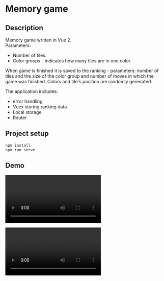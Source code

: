 # Memory game

## Description
Memory game written in Vue 2.  
Parameters:
* Number of tiles.
* Color groups - indicates how many tiles are in one color. 

When game is finished it is saved to the ranking - parameters: number of tiles and the size of the color group and number of moves in which the game was finished.
Colors and tile's position are randomly generated. 

The application includes:
* error handling
* Vuex storing ranking data
* Local storage
* Router

## Project setup
```
npm install
npm run serve
```
## Demo

![alt text](https://github.com/Kjablonska/memory/blob/assets/demo1.mov?raw=true)
  
![alt text](https://github.com/Kjablonska/memory/blob/assets/demo2.mov?raw=true)
